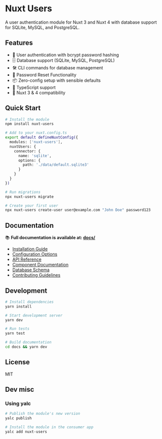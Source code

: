 # Nuxt Users

A user authentication module for Nuxt 3 and Nuxt 4 with database support for SQLite, MySQL, and PostgreSQL.

## Features

- 🔐 User authentication with bcrypt password hashing
- 🗄️ Database support (SQLite, MySQL, PostgreSQL)
- 🛠️ CLI commands for database management
- 🔑 Password Reset Functionality
- 📦 Zero-config setup with sensible defaults
- 🔧 TypeScript support
- 🚀 Nuxt 3 & 4 compatibility

## Quick Start

```bash
# Install the module
npm install nuxt-users

# Add to your nuxt.config.ts
export default defineNuxtConfig({
  modules: ['nuxt-users'],
  nuxtUsers: {
    connector: {
      name: 'sqlite',
      options: {
        path: './data/default.sqlite3'
      }
    }
  }
})

# Run migrations
npx nuxt-users migrate

# Create your first user
npx nuxt-users create-user user@example.com "John Doe" password123
```

## Documentation

📚 **Full documentation is available at: [docs/](/docs/)**

- [Installation Guide](/docs/guide/installation)
- [Configuration Options](/docs/guide/configuration)
- [API Reference](/docs/api/)
- [Component Documentation](/docs/components/)
- [Database Schema](/docs/database/schema)
- [Contributing Guidelines](/docs/contributing/)

## Development

```bash
# Install dependencies
yarn install

# Start development server
yarn dev

# Run tests
yarn test

# Build documentation
cd docs && yarn dev
```

## License

MIT

## Dev misc

### Using yalc

```bash
# Publish the module's new version
yalc publish

# Install the module in the consumer app
yalc add nuxt-users
```